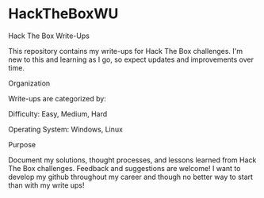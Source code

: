 # HackTheBoxWU
Hack The Box Write-Ups

This repository contains my write-ups for Hack The Box challenges. I'm new to this and learning as I go, so expect updates and improvements over time.

Organization

Write-ups are categorized by:





Difficulty: Easy, Medium, Hard



Operating System: Windows, Linux

Purpose

Document my solutions, thought processes, and lessons learned from Hack The Box challenges. Feedback and suggestions are welcome!
I want to develop my github throughout my career and though no better way to start than with my write ups!
